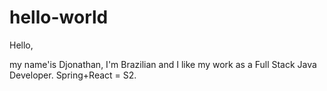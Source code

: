 # hello-world

Hello,

my name'is Djonathan, I'm Brazilian and I like my work as a Full Stack Java Developer.
Spring+React = S2.
